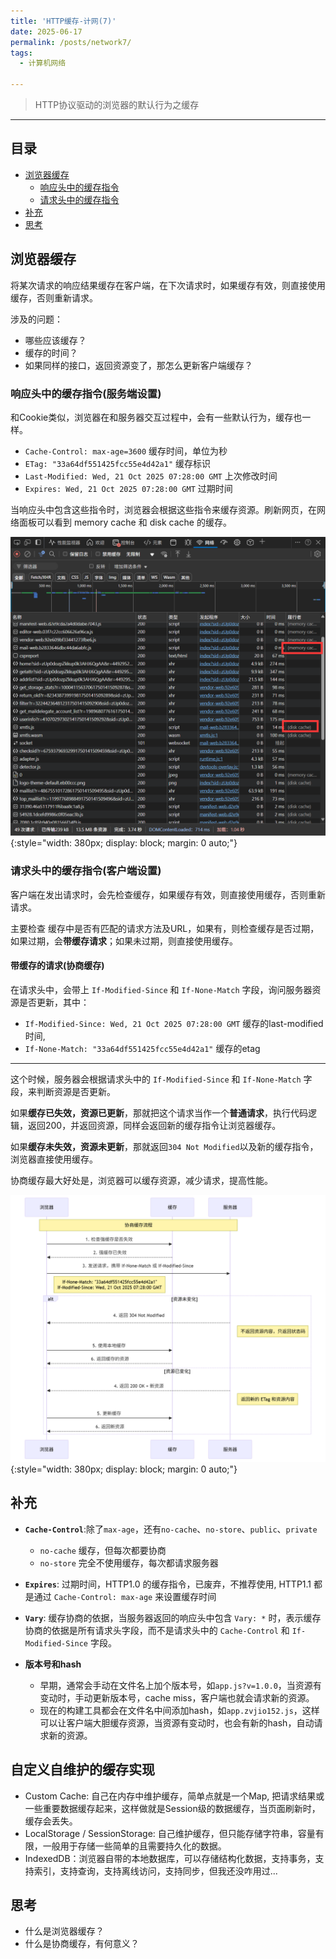 ```yaml
---
title: 'HTTP缓存-计网(7)'
date: 2025-06-17
permalink: /posts/network7/
tags:
  - 计算机网络

---
```


> HTTP协议驱动的浏览器的默认行为之缓存
---- 


## 目录
- [浏览器缓存](#浏览器缓存)
  - [响应头中的缓存指令](#响应头中的缓存指令服务端设置)
  - [请求头中的缓存指令](#请求头中的缓存指令客户端设置)
- [补充](#补充)
- [思考](#思考)


## 浏览器缓存

将某次请求的响应结果缓存在客户端，在下次请求时，如果缓存有效，则直接使用缓存，否则重新请求。
    
涉及的问题：
- 哪些应该缓存？
- 缓存的时间？
- 如果同样的接口，返回资源变了，那怎么更新客户端缓存？

### 响应头中的缓存指令(服务端设置)

和Cookie类似，浏览器在和服务器交互过程中，会有一些默认行为，缓存也一样。
    
- `Cache-Control: max-age=3600` 缓存时间，单位为秒
- `ETag: "33a64df551425fcc55e4d42a1"` 缓存标识
- `Last-Modified: Wed, 21 Oct 2025 07:28:00 GMT` 上次修改时间
- `Expires: Wed, 21 Oct 2025 07:28:00 GMT` 过期时间

当响应头中包含这些指令时，浏览器会根据这些指令来缓存资源。刷新网页，在网络面板可以看到 memory cache 和 disk cache 的缓存。
     
![浏览器缓存](/images/post-assets/browserCache.png){:style="width: 380px; display: block; margin: 0 auto;"}

### 请求头中的缓存指令(客户端设置) 

客户端在发出请求时，会先检查缓存，如果缓存有效，则直接使用缓存，否则重新请求。
    
主要检查 缓存中是否有匹配的请求方法及URL，如果有，则检查缓存是否过期，如果过期，会**带缓存请求**；如果未过期，则直接使用缓存。

#### 带缓存的请求(协商缓存)

在请求头中，会带上 `If-Modified-Since` 和 `If-None-Match` 字段，询问服务器资源是否更新，其中：
- `If-Modified-Since: Wed, 21 Oct 2025 07:28:00 GMT` 缓存的last-modified时间, 
- `If-None-Match: "33a64df551425fcc55e4d42a1"` 缓存的etag
    
---

这个时候，服务器会根据请求头中的 `If-Modified-Since` 和 `If-None-Match` 字段，来判断资源是否更新。
      
如果**缓存已失效，资源已更新**，那就把这个请求当作一个**普通请求**，执行代码逻辑，返回200，并返回资源，同样会返回新的缓存指令让浏览器缓存。
    
如果**缓存未失效，资源未更新**，那就返回`304 Not Modified`以及新的缓存指令，浏览器直接使用缓存。
    
协商缓存最大好处是，浏览器可以缓存资源，减少请求，提高性能。
     
![协商缓存](/images/post-assets/协商缓存.png){:style="width: 380px; display: block; margin: 0 auto;"}


## 补充

- **`Cache-Control`**:除了`max-age`，还有`no-cache`、`no-store`、`public`、`private`
  - `no-cache` 缓存，但每次都要协商
  - `no-store` 完全不使用缓存，每次都请求服务器

- **`Expires`**: 过期时间，HTTP1.0 的缓存指令，已废弃，不推荐使用, HTTP1.1 都是通过 `Cache-Control: max-age` 来设置缓存时间

- **`Vary`**: 缓存协商的依据，当服务器返回的响应头中包含 `Vary: *` 时，表示缓存协商的依据是所有请求头字段，而不是请求头中的 `Cache-Control` 和 `If-Modified-Since` 字段。

- **版本号和hash**
  - 早期，通常会手动在文件名上加个版本号，如`app.js?v=1.0.0`，当资源有变动时，手动更新版本号，cache miss，客户端也就会请求新的资源。
  - 现在的构建工具都会在文件名中间添加hash，如`app.zvjio152.js`，这样可以让客户端大胆缓存资源，当资源有变动时，也会有新的hash，自动请求新的资源。


## 自定义自维护的缓存实现
- Custom Cache: 自己在内存中维护缓存，简单点就是一个Map, 把请求结果或一些重要数据缓存起来，这样做就是Session级的数据缓存，当页面刷新时，缓存会丢失。
- LocalStorage / SessionStorage: 自己维护缓存，但只能存储字符串，容量有限，一般用于存储一些简单的且需要持久化的数据。
- IndexedDB：浏览器自带的本地数据库，可以存储结构化数据，支持事务，支持索引，支持查询，支持离线访问，支持同步，但我还没咋用过...

## 思考
- 什么是浏览器缓存？
- 什么是协商缓存，有何意义？